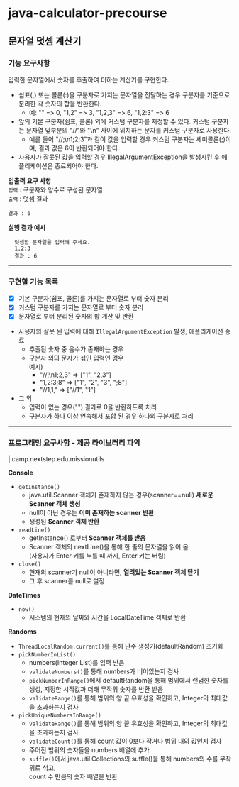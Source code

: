 # java-calculator-precourse

## 문자열 덧셈 계산기
### 기능 요구사항
입력한 문자열에서 숫자를 추출하여 더하는 계산기를 구현한다.

- 쉼표(,) 또는 콜론(:)을 구분자로 가지는 문자열을 전달하는 경우 구분자를 기준으로 분리한 각 숫자의 합을 반환한다.
  - 예: "" => 0, "1,2" => 3, "1,2,3" => 6, "1,2:3" => 6
- 앞의 기본 구분자(쉼표, 콜론) 외에 커스텀 구분자를 지정할 수 있다. 커스텀 구분자는 문자열 앞부분의 "//"와 "\n" 사이에 위치하는 문자를 커스텀 구분자로 사용한다.
  - 예를 들어 "//;\n1;2;3"과 같이 값을 입력할 경우 커스텀 구분자는 세미콜론(;)이며, 결과 값은 6이 반환되어야 한다.
- 사용자가 잘못된 값을 입력할 경우 IllegalArgumentException을 발생시킨 후 애플리케이션은 종료되어야 한다.

**입출력 요구 사항**   
`입력` : 구분자와 양수로 구성된 문자열  
`출력` : 덧셈 결과
```
결과 : 6
```
**실행 결과 예시**
```
  덧셈할 문자열을 입력해 주세요.
  1,2:3
  결과 : 6
```
---
### 구현할 기능 목록
-[x] 기본 구분자(쉼포, 콜론)를 가지는 문자열로 부터 숫자 분리
-[x] 커스텀 구분자를 가지는 문자열로 부터 숫자 분리
-[x] 문자열로 부터 분리된 숫자의 합 계산 및 반환
- 사용자의 잘못 된 입력에 대해 `IllegalArgumentException` 발생, 애플리케이션 종료
  - 추출된 숫자 중 음수가 존재하는 경우
  - 구분자 외의 문자가 섞인 입력인 경우   
    예시)
    - "//;\n1;2,3" => ["1", "2,3"]
    - "1,2:3;8" => ["1", "2", "3", ";8"]
    - "//1,1," => ["//1", "1"]
- 그 외
  - 입력이 없는 경우("") 결과로 0을 반환하도록 처리
  - 구분자가 하나 이상 연속해서 포함 된 경우 하나의 구분자로 처리  
---
### 프로그래밍 요구사항 - 제공 라이브러리 파악
| camp.nextstep.edu.missionutils

**Console**
- `getInstance()`
  - java.util.Scanner 객체가 존재하지 않는 경우(scanner==null) **새로운 Scanner 객체 생성**
  - null이 아닌 경우는 **이미 존재하는 scanner 반환**
  - 생성된 **Scanner 객체 반환**
- `readLine()`
  - getInstance() 로부터 **Scanner 객체를 받음**
  - Scanner 객체의 nextLine()을 통해 한 줄의 문자열을 읽어 옴  
    (사용자가 Enter 키를 누를 때 까지, Enter 키는 버림)
- `close()`
  - 현재의 scanner가 null이 아니라면, **열려있는 Scanner 객체 닫기**
  - 그 후 scanner를 null로 설정 

**DateTimes**
- `now()`
  - 시스템의 현재의 날짜와 시간을 LocalDateTime 객체로 반환

**Randoms**
- `ThreadLocalRandom.current()`를 통해 난수 생성기(defaultRandom) 초기화
- `pickNumberInList()`
  - numbers(Integer List)를 입력 받음
  - `validateNumbers()`를 통해 numbers가 비어있는지 검사
  - `pickNumberInRange()`에서 defaultRandom을 통해 범위에서 랜덤한 숫자를 생성, 지정한 시작값과 더해 무작위 숫자를 반환 받음
  - `validateRange()`를 통해 범위의 양 끝 유효성을 확인하고, Integer의 최대값을 초과하는지 검사
- `pickUniqueNumbersInRange()`
  - `validateRange()`를 통해 범위의 양 끝 유효성을 확인하고, Integer의 최대값을 초과하는지 검사
  - `validateCount()`를 통해 count 값이 0보다 작거나 범위 내의 값인지 검사
  - 주어진 범위의 숫자들을 numbers 배열에 추가
  - `suffle()`에서 java.util.Collections의 suffle()을 통해 numbers의 수를 무작위로 섞고,  
     count 수 만큼의 숫자 배열을 반환

